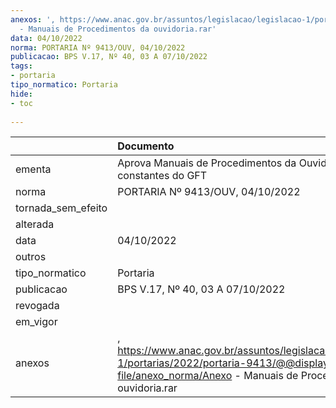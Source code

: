 ```yaml
---
anexos: ', https://www.anac.gov.br/assuntos/legislacao/legislacao-1/portarias/2022/portaria-9413/@@display-file/anexo_norma/Anexo
  - Manuais de Procedimentos da ouvidoria.rar'
data: 04/10/2022
norma: PORTARIA Nº 9413/OUV, 04/10/2022
publicacao: BPS V.17, Nº 40, 03 A 07/10/2022
tags:
- portaria
tipo_normatico: Portaria
hide: 
- toc 
 
---
```


|                    | Documento                                                                                                                                                            |
|:-------------------|:---------------------------------------------------------------------------------------------------------------------------------------------------------------------|
| ementa             | Aprova Manuais de Procedimentos da Ouvidoria constantes do GFT                                                                                                       |
| norma              | PORTARIA Nº 9413/OUV, 04/10/2022                                                                                                                                     |
| tornada_sem_efeito |                                                                                                                                                                      |
| alterada           |                                                                                                                                                                      |
| data               | 04/10/2022                                                                                                                                                           |
| outros             |                                                                                                                                                                      |
| tipo_normatico     | Portaria                                                                                                                                                             |
| publicacao         | BPS V.17, Nº 40, 03 A 07/10/2022                                                                                                                                     |
| revogada           |                                                                                                                                                                      |
| em_vigor           |                                                                                                                                                                      |
| anexos             | , https://www.anac.gov.br/assuntos/legislacao/legislacao-1/portarias/2022/portaria-9413/@@display-file/anexo_norma/Anexo - Manuais de Procedimentos da ouvidoria.rar |